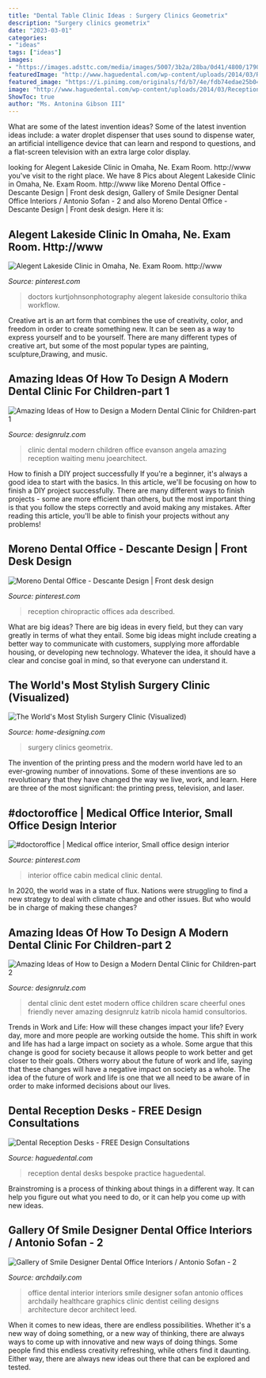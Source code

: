 ```yaml
---
title: "Dental Table Clinic Ideas : Surgery Clinics Geometrix"
description: "Surgery clinics geometrix"
date: "2023-03-01"
categories:
- "ideas"
tags: ["ideas"]
images:
- "https://images.adsttc.com/media/images/5007/3b2a/28ba/0d41/4800/1790/large_jpg/stringio.jpg?1414447407"
featuredImage: "http://www.haguedental.com/wp-content/uploads/2014/03/Reception-desks-related.jpg"
featured_image: "https://i.pinimg.com/originals/fd/b7/4e/fdb74edae25b045dd368b3fcdc1207de.jpg"
image: "http://www.haguedental.com/wp-content/uploads/2014/03/Reception-desks-related.jpg"
ShowToc: true
author: "Ms. Antonina Gibson III"
---
```



What are some of the latest invention ideas?
Some of the latest invention ideas include: a water droplet dispenser that uses sound to dispense water, an artificial intelligence device that can learn and respond to questions, and a flat-screen television with an extra large color display.

	

		
looking for Alegent Lakeside Clinic in Omaha, Ne. Exam Room. http://www you've visit to the right place. We have 8 Pics about Alegent Lakeside Clinic in Omaha, Ne. Exam Room. http://www like Moreno Dental Office - Descante Design | Front desk design, Gallery of Smile Designer Dental Office Interiors / Antonio Sofan - 2 and also Moreno Dental Office - Descante Design | Front desk design. Here it is:
		
    
## Alegent Lakeside Clinic In Omaha, Ne. Exam Room. Http://www

<img loading=lazy src="https://i.pinimg.com/736x/fd/e0/5f/fde05f226c7a056b979d50a7188a5391.jpg" onerror="this.onerror=null;this.src='https://tse2.mm.bing.net/th?id=OIP.K6dqGUZTGIVbmst7RB46QQHaJ8&amp;pid=15.1';" alt="Alegent Lakeside Clinic in Omaha, Ne. Exam Room. http://www">

_Source: pinterest.com_

>doctors kurtjohnsonphotography alegent lakeside consultorio thika workflow. 

	

Creative art is an art form that combines the use of creativity, color, and freedom in order to create something new. It can be seen as a way to express yourself and to be yourself. There are many different types of creative art, but some of the most popular types are painting, sculpture,Drawing, and music.

    
## Amazing Ideas Of How To Design A Modern Dental Clinic For Children-part 1

<img loading=lazy src="http://cdn.designrulz.com/wp-content/uploads/2015/03/Angela-S.-Evanson-DDSBob-designrulz3-3.jpg" onerror="this.onerror=null;this.src='https://tse2.mm.bing.net/th?id=OIP.iVn7zv0KGf-iBFdxIobjwQHaKN&amp;pid=15.1';" alt="Amazing Ideas of How to Design a Modern Dental Clinic for Children-part 1">

_Source: designrulz.com_

>clinic dental modern children office evanson angela amazing reception waiting menu joearchitect. 

	

How to finish a DIY project successfully
If you're a beginner, it's always a good idea to start with the basics. In this article, we'll be focusing on how to finish a DIY project successfully. There are many different ways to finish projects - some are more efficient than others, but the most important thing is that you follow the steps correctly and avoid making any mistakes. After reading this article, you'll be able to finish your projects without any problems!

    
## Moreno Dental Office - Descante Design | Front Desk Design

<img loading=lazy src="https://i.pinimg.com/originals/78/b6/4e/78b64edac1af8ce6248ab636175e511a.jpg" onerror="this.onerror=null;this.src='https://tse3.mm.bing.net/th?id=OIP.udtGHqmAhtHv97eX1b7HAwHaLG&amp;pid=15.1';" alt="Moreno Dental Office - Descante Design | Front desk design">

_Source: pinterest.com_

>reception chiropractic offices ada described. 

	

What are big ideas?
There are big ideas in every field, but they can vary greatly in terms of what they entail. Some big ideas might include creating a better way to communicate with customers, supplying more affordable housing, or developing new technology. Whatever the idea, it should have a clear and concise goal in mind, so that everyone can understand it.

    
## The World&#039;s Most Stylish Surgery Clinic (Visualized)

<img loading=lazy src="http://cdn.home-designing.com/wp-content/uploads/2011/04/clinic-interior-design.jpg" onerror="this.onerror=null;this.src='https://tse4.mm.bing.net/th?id=OIP.nw1H8hAMp15kB9Yopo2X5QHaFj&amp;pid=15.1';" alt="The World&#039;s Most Stylish Surgery Clinic (Visualized)">

_Source: home-designing.com_

>surgery clinics geometrix. 

	

The invention of the printing press and the modern world have led to an ever-growing number of innovations. Some of these inventions are so revolutionary that they have changed the way we live, work, and learn. Here are three of the most significant: the printing press, television, and laser.

    
## #doctoroffice | Medical Office Interior, Small Office Design Interior

<img loading=lazy src="https://i.pinimg.com/originals/fd/b7/4e/fdb74edae25b045dd368b3fcdc1207de.jpg" onerror="this.onerror=null;this.src='https://tse1.mm.bing.net/th?id=OIP.j566u3QgsDuCUvTHrVQkGAHaJ4&amp;pid=15.1';" alt="#doctoroffice | Medical office interior, Small office design interior">

_Source: pinterest.com_

>interior office cabin medical clinic dental. 

	

In 2020, the world was in a state of flux. Nations were struggling to find a new strategy to deal with climate change and other issues. But who would be in charge of making these changes?

    
## Amazing Ideas Of How To Design A Modern Dental Clinic For Children-part 2

<img loading=lazy src="https://cdn.designrulz.com/wp-content/uploads/2015/03/Part-2-Bucharest-Dent-Estet-4-Kids_designrulz-17.jpg" onerror="this.onerror=null;this.src='https://tse2.mm.bing.net/th?id=OIP.qvuwcDBTTdHoywZABgD9UwHaLH&amp;pid=15.1';" alt="Amazing Ideas of How to Design a Modern Dental Clinic for Children-part 2">

_Source: designrulz.com_

>dental clinic dent estet modern office children scare cheerful ones friendly never amazing designrulz katrib nicola hamid consultorios. 

	

Trends in Work and Life: How will these changes impact your life?
Every day, more and more people are working outside the home. This shift in work and life has had a large impact on society as a whole. Some argue that this change is good for society because it allows people to work better and get closer to their goals. Others worry about the future of work and life, saying that these changes will have a negative impact on society as a whole. The idea of the future of work and life is one that we all need to be aware of in order to make informed decisions about our lives.

    
## Dental Reception Desks - FREE Design Consultations

<img loading=lazy src="http://www.haguedental.com/wp-content/uploads/2014/03/Reception-desks-related.jpg" onerror="this.onerror=null;this.src='https://tse1.mm.bing.net/th?id=OIP.llC4BfYdaNgD-NhXJEa80QHaEo&amp;pid=15.1';" alt="Dental Reception Desks - FREE Design Consultations">

_Source: haguedental.com_

>reception dental desks bespoke practice haguedental. 

	

Brainstroming is a process of thinking about things in a different way. It can help you figure out what you need to do, or it can help you come up with new ideas.

    
## Gallery Of Smile Designer Dental Office Interiors / Antonio Sofan - 2

<img loading=lazy src="https://images.adsttc.com/media/images/5007/3b2a/28ba/0d41/4800/1790/large_jpg/stringio.jpg?1414447407" onerror="this.onerror=null;this.src='https://tse4.mm.bing.net/th?id=OIP.j8i0o-nfYn31akawpRkq8gHaJ4&amp;pid=15.1';" alt="Gallery of Smile Designer Dental Office Interiors / Antonio Sofan - 2">

_Source: archdaily.com_

>office dental interior interiors smile designer sofan antonio offices archdaily healthcare graphics clinic dentist ceiling designs architecture decor architect leed. 

	

When it comes to new ideas, there are endless possibilities. Whether it's a new way of doing something, or a new way of thinking, there are always ways to come up with innovative and new ways of doing things. Some people find this endless creativity refreshing, while others find it daunting. Either way, there are always new ideas out there that can be explored and tested.

